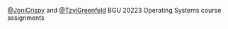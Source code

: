 [@JoniCrispy](https://github.com/JoniCrispy) and [@TzviGreenfeld](https://github.com/TzviGreenfeld) BGU 20223 Operating Systems course assignments 
